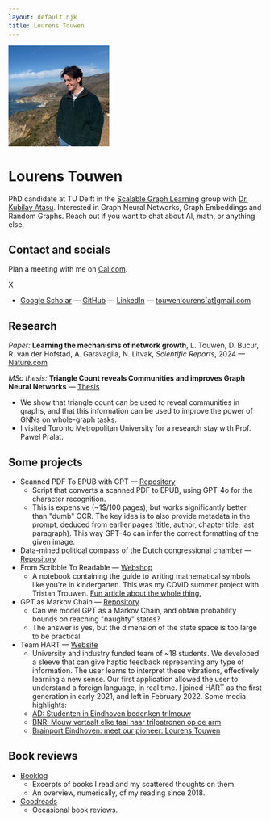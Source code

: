 ```yaml
---
layout: default.njk
title: Lourens Touwen
---
```

<img src="img/pf.jpg" alt="profile picture" width="200"/>

# Lourens Touwen
PhD candidate at TU Delft in the [Scalable Graph Learning](https://atasu-kubilay.github.io/people/) group with [Dr. Kubilay Atasu](https://atasu-kubilay.github.io/).
Interested in Graph Neural Networks, Graph Embeddings and Random Graphs. 
Reach out if you want to chat about AI, math, or anything else.

## Contact and socials
Plan a meeting with me on [Cal.com](https://cal.com/lourenst).

[X](https://twitter.com/LourensTouwen)
- [Google Scholar](https://scholar.google.com/citations?user=Yc12rtEAAAAJ)
— [GitHub](https://github.com/LourensT/)
— [LinkedIn](https://www.linkedin.com/in/touwenlourens/)
— [touwenlourens[at]gmail.com](mailto:touwenlourens[at]gmail.com)

## Research
*Paper:* **Learning the mechanisms of network growth**, L. Touwen, D. Bucur, R. van der Hofstad, A. Garavaglia, N. Litvak, *Scientific Reports*, 2024 — [Nature.com](https://www.nature.com/articles/s41598-024-61940-4)

*MSc thesis:* **Triangle Count reveals Communities and improves Graph Neural Networks** — [Thesis](https://repository.tudelft.nl/record/uuid:ce12639d-688e-4c29-b8e4-d312ab520c30)
* We show that triangle count can be used to reveal communities in graphs, and that this information can be used to improve the power of GNNs on whole-graph tasks.
* I visited Toronto Metropolitan University for a research stay with Prof. Pawel Pralat.

## Some projects 
* Scanned PDF To EPUB with GPT — [Repository](https://github.com/LourensT/ScannedPDFtoEPUB)
    * Script that converts a scanned PDF to EPUB, using GPT-4o for the character recognition.
    * This is expensive (~1$/100 pages), but works significantly better than "dumb" OCR. The key idea is to also provide metadata in the prompt, deduced from earlier pages (title, author, chapter title, last paragraph). This way GPT-4o can infer the correct formatting of the given image.
* Data-mined political compass of the Dutch congressional chamber — [Repository](https://github.com/LourensT/tweede-kamer-politiek-kompas)
* From Scribble To Readable — [Webshop](https://www.fromscribbletoreadable.com)
    * A notebook containing the guide to writing mathematical symbols like you're in kindergarten. This was my COVID summer project with Tristan Trouwen. [Fun article about the whole thing.](https://www.cursor.tue.nl/nieuws/2020/juli/week-2/studenten-proberen-onleesbare-handschriften-uit-te-bannen-met-boekje/)
* GPT as Markov Chain — [Repository](https://github.com/LourensT/GPTasMC)
    * Can we model GPT as a Markov Chain, and obtain probability bounds on reaching "naughty" states?
    * The answer is yes, but the dimension of the state space is too large to be practical.
* Team HART — [Website](https://www.teamhart.nl/) 
    * University and industry funded team of ~18 students. We developed a sleeve that can give haptic feedback representing any type of information. The user learns to interpret these vibrations, effectively learning a new sense. Our first application allowed the user to understand a foreign language, in real time. I joined HART as the first generation in early 2021, and left in February 2022. Some media highlights:
    * [AD: Studenten in Eindhoven bedenken trilmouw](https://www.ad.nl/wetenschap/studenten-in-eindhoven-bedenken-trilmouw-waarmee-je-taal-kunt-voelen~a6288823)
    * [BNR: Mouw vertaalt elke taal naar trilpatronen op de arm](https://www.bnr.nl/podcast/wetenschap-vandaag/10459984/mouw-vertaalt-elke-taal-naar-trilpatronen-op-de-arm)
    * [Brainport Eindhoven: meet our pioneer: Lourens Touwen](https://brainporteindhoven.com/en/learn-and-work/study/meet-our-pioneer-lourens-touwen)

## Book reviews
* [Booklog](/excerpts/)
    * Excerpts of books I read and my scattered thoughts on them.
    * An overview, numerically, of my reading since 2018.
* [Goodreads](https://www.goodreads.com/lourenst)
    * Occasional book reviews.